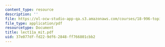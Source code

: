 ```yaml
---
content_type: resource
description: ''
file: https://ol-ocw-studio-app-qa.s3.amazonaws.com/courses/18-996-topics-in-theoretical-computer-science-internet-research-problems-spring-2002/37e077dffd229df62848ff766801cbb2_lect11a_mit.pdf
file_type: application/pdf
resourcetype: Document
title: lect11a_mit.pdf
uid: 37e077df-fd22-9df6-2848-ff766801cbb2
---
```

